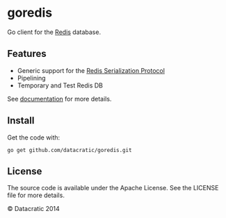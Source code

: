 goredis
=======

Go client for the [Redis](http://redis.io) database.

Features
--------

  - Generic support for the [Redis Serialization Protocol](http://redis.io/topics/protocol)
  - Pipelining
  - Temporary and Test Redis DB

See [documentation](http://godoc.org/github.com/datacratic/goredis) for more details.

Install
-------

Get the code with:

```
go get github.com/datacratic/goredis.git
```

License
-------

The source code is available under the Apache License. See the LICENSE file for more details.

&copy; Datacratic 2014
